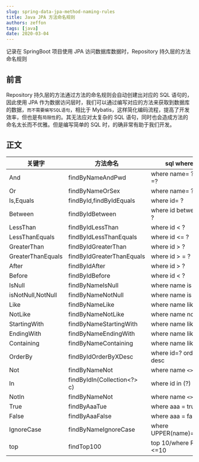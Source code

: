 ```yaml
---
slug: spring-data-jpa-method-naming-rules
title: Java JPA 方法命名规则
authors: zeffon
tags: [java]
date: 2020-03-04
---
```


记录在 SpringBoot 项目使用 JPA 访问数据库数据时，Repository 持久层的方法命名规则

<!--truncate-->

## 前言

Repository 持久层的方法通过方法的命名规则会自动创建出对应的 SQL 语句的，因此使用 JPA 作为数据访问层时，我们可以通过编写对应的方法来获取到数据库的数据，`而不需要编写SQL语句`，相比于 Mybatis，这样简化编码流程，提高了开发效率，但也是有`局限性`的。其无法应对太复杂的 SQL 语句，同时也会造成方法的命名太长而不优雅。但是编写简单的 SQL 时，的确非常有助于我们开发。

## 正文

| 关键字            | 方法命名                    | sql where 字句             |
| ----------------- | --------------------------- | -------------------------- |
| And               | findByNameAndPwd            | where name= ? and pwd =?   |
| Or                | findByNameOrSex             | where name= ? or sex=?     |
| Is,Equals         | findById,findByIdEquals     | where id= ?                |
| Between           | findByIdBetween             | where id between ? and ?   |
| LessThan          | findByIdLessThan            | where id < ?               |
| LessThanEquals    | findByIdLessThanEquals      | where id <= ?              |
| GreaterThan       | findByIdGreaterThan         | where id > ?               |
| GreaterThanEquals | findByIdGreaterThanEquals   | where id > = ?             |
| After             | findByIdAfter               | where id > ?               |
| Before            | findByIdBefore              | where id < ?               |
| IsNull            | findByNameIsNull            | where name is null         |
| isNotNull,NotNull | findByNameNotNull           | where name is not null     |
| Like              | findByNameLike              | where name like ?          |
| NotLike           | findByNameNotLike           | where name not like ?      |
| StartingWith      | findByNameStartingWith      | where name like '?%'       |
| EndingWith        | findByNameEndingWith        | where name like '%?'       |
| Containing        | findByNameContaining        | where name like '%?%'      |
| OrderBy           | findByIdOrderByXDesc        | where id=? order by x desc |
| Not               | findByNameNot               | where name `<>` ?)         |
| In                | findByIdIn(Collection<?> c) | where id in (?)            |
| NotIn             | findByNameNot               | where name `<>` ?)         |
| True              | findByAaaTue                | where aaa = true           |
| False             | findByAaaFalse              | where aaa = false          |
| IgnoreCase        | findByNameIgnoreCase        | where UPPER(name)=UPPER(?) |
| top               | findTop100                  | top 10/where ROWNUM <=10   |
